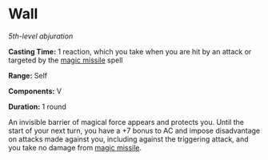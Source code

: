 # Wall
*5th-level abjuration*

**Casting Time:** 1 reaction, which you take when you are hit by an attack or targeted by the [magic missile](/Magic/Spells/magic-missile.md) spell

**Range:** Self

**Components:** V

**Duration:** 1 round

An invisible barrier of magical force appears and protects you. Until the start of your next turn, you have a +7 bonus to AC and impose disadvantage on attacks made against you, including against the triggering attack, and you take no damage from [magic missile](/Magic/Spells/magic-missile.md).
